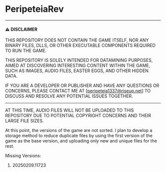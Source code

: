 # PeripeteiaRev

---

#### ⚠️ DISCLAIMER

THIS REPOSITORY DOES NOT CONTAIN THE GAME ITSELF, NOR ANY BINARY FILES, DLLS, OR OTHER EXECUTABLE COMPONENTS REQUIRED TO RUN THE GAME.

THIS REPOSITORY IS SOLELY INTENDED FOR DATAMINING PURPOSES, AIMED AT DISCOVERING INTERESTING CONTENT WITHIN THE GAME, SUCH AS IMAGES, AUDIO FILES, EASTER EGGS, AND OTHER HIDDEN DATA.

IF YOU ARE A DEVELOPER OR PUBLISHER AND HAVE ANY QUESTIONS OR CONCERNS, PLEASE CONTACT ME AT [peripeteia1337@riseup.net] TO DISCUSS AND RESOLVE ANY POTENTIAL ISSUES TOGETHER.

---

AT THIS TIME, AUDIO FILES WILL NOT BE UPLOADED TO THIS REPOSITORY DUE TO POTENTIAL COPYRIGHT CONCERNS AND THEIR LARGE FILE SIZES.

At this point, the versions of the game are not sorted. I plan to develop a storage method to reduce duplicate files by using the first version of the game as the base version, and uploading only new and unique files for the rest.

Missing Versions:
1. 20250209.11723
